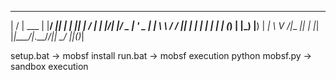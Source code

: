   __  __       _    ____  _____       _  _    _
 |  \/  | ___ | |__/ ___||  ___|_   _| || |  / |
 | |\/| |/ _ \| '_ \___ \| |_  \ \ / / || |_ | |
 | |  | | (_) | |_) |__) |  _|  \ V /|__   _|| |
 |_|  |_|\___/|_.__/____/|_|     \_/    |_|(_)_|

 setup.bat -> mobsf install
 run.bat -> mobsf execution
 python mobsf.py -> sandbox execution
 
